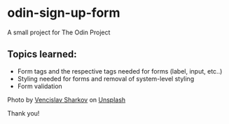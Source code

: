 # odin-sign-up-form
A small project for The Odin Project

## Topics learned:
- Form tags and the respective tags needed for forms (label, input, etc..)
- Styling needed for forms and removal of system-level styling
- Form validation

Photo by <a href="https://unsplash.com/@vencislavsh?utm_source=unsplash&utm_medium=referral&utm_content=creditCopyText">Vencislav Sharkov</a> on <a href="https://unsplash.com/photos/n45fn9WPuKY?utm_source=unsplash&utm_medium=referral&utm_content=creditCopyText">Unsplash</a>

Thank you!